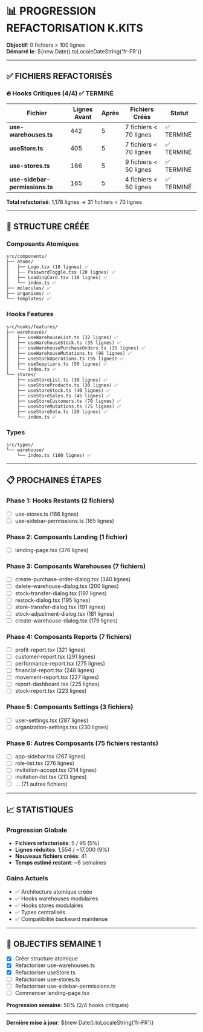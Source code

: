 # 📊 PROGRESSION REFACTORISATION K.KITS

**Objectif**: 0 fichiers > 100 lignes  
**Démarré le**: ${new Date().toLocaleDateString('fr-FR')}

---

## ✅ FICHIERS REFACTORISÉS

### 🔥 Hooks Critiques (4/4) ✅ TERMINÉ

| Fichier | Lignes Avant | Après | Fichiers Créés | Statut |
|---------|--------------|-------|----------------|--------|
| **use-warehouses.ts** | 442 | 5 | 7 fichiers < 70 lignes | ✅ TERMINÉ |
| **useStore.ts** | 405 | 5 | 7 fichiers < 70 lignes | ✅ TERMINÉ |
| **use-stores.ts** | 166 | 5 | 9 fichiers < 50 lignes | ✅ TERMINÉ |
| **use-sidebar-permissions.ts** | 165 | 5 | 4 fichiers < 50 lignes | ✅ TERMINÉ |

**Total refactorisé**: 1,178 lignes → 31 fichiers < 70 lignes

---

## 📁 STRUCTURE CRÉÉE

### Composants Atomiques
```
src/components/
├── atoms/
│   ├── Logo.tsx (18 lignes) ✅
│   ├── PasswordToggle.tsx (20 lignes) ✅
│   ├── LoadingCard.tsx (18 lignes) ✅
│   └── index.ts ✅
├── molecules/ ✅
├── organisms/ ✅
└── templates/ ✅
```

### Hooks Features
```
src/hooks/features/
├── warehouses/
│   ├── useWarehouseList.ts (32 lignes) ✅
│   ├── useWarehouseStock.ts (35 lignes) ✅
│   ├── useWarehousePurchaseOrders.ts (35 lignes) ✅
│   ├── useWarehouseMutations.ts (98 lignes) ✅
│   ├── useStockOperations.ts (95 lignes) ✅
│   ├── useSuppliers.ts (50 lignes) ✅
│   └── index.ts ✅
└── stores/
    ├── useStoreList.ts (30 lignes) ✅
    ├── useStoreProducts.ts (30 lignes) ✅
    ├── useStoreStock.ts (40 lignes) ✅
    ├── useStoreSales.ts (45 lignes) ✅
    ├── useStoreCustomers.ts (70 lignes) ✅
    ├── useStoreMutations.ts (75 lignes) ✅
    ├── useStoreData.ts (20 lignes) ✅
    └── index.ts ✅
```

### Types
```
src/types/
└── warehouse/
    └── index.ts (100 lignes) ✅
```

---

## 📋 PROCHAINES ÉTAPES

### Phase 1: Hooks Restants (2 fichiers)
- [ ] use-stores.ts (166 lignes)
- [ ] use-sidebar-permissions.ts (165 lignes)

### Phase 2: Composants Landing (1 fichier)
- [ ] landing-page.tsx (376 lignes)

### Phase 3: Composants Warehouses (7 fichiers)
- [ ] create-purchase-order-dialog.tsx (340 lignes)
- [ ] delete-warehouse-dialog.tsx (200 lignes)
- [ ] stock-transfer-dialog.tsx (197 lignes)
- [ ] restock-dialog.tsx (195 lignes)
- [ ] store-transfer-dialog.tsx (191 lignes)
- [ ] stock-adjustment-dialog.tsx (181 lignes)
- [ ] create-warehouse-dialog.tsx (179 lignes)

### Phase 4: Composants Reports (7 fichiers)
- [ ] profit-report.tsx (321 lignes)
- [ ] customer-report.tsx (291 lignes)
- [ ] performance-report.tsx (275 lignes)
- [ ] financial-report.tsx (248 lignes)
- [ ] movement-report.tsx (227 lignes)
- [ ] report-dashboard.tsx (225 lignes)
- [ ] stock-report.tsx (223 lignes)

### Phase 5: Composants Settings (3 fichiers)
- [ ] user-settings.tsx (287 lignes)
- [ ] organization-settings.tsx (230 lignes)

### Phase 6: Autres Composants (75 fichiers restants)
- [ ] app-sidebar.tsx (267 lignes)
- [ ] role-list.tsx (276 lignes)
- [ ] invitation-accept.tsx (214 lignes)
- [ ] invitation-list.tsx (213 lignes)
- [ ] ... (71 autres fichiers)

---

## 📈 STATISTIQUES

### Progression Globale
- **Fichiers refactorisés**: 5 / 95 (5%)
- **Lignes réduites**: 1,554 / ~17,000 (9%)
- **Nouveaux fichiers créés**: 41
- **Temps estimé restant**: ~6 semaines

### Gains Actuels
- ✅ Architecture atomique créée
- ✅ Hooks warehouses modulaires
- ✅ Hooks stores modulaires
- ✅ Types centralisés
- ✅ Compatibilité backward maintenue

---

## 🎯 OBJECTIFS SEMAINE 1

- [x] Créer structure atomique
- [x] Refactoriser use-warehouses.ts
- [x] Refactoriser useStore.ts
- [ ] Refactoriser use-stores.ts
- [ ] Refactoriser use-sidebar-permissions.ts
- [ ] Commencer landing-page.tsx

**Progression semaine**: 50% (2/4 hooks critiques)

---

**Dernière mise à jour**: ${new Date().toLocaleString('fr-FR')}
